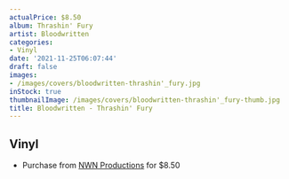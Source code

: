 ```yaml
---
actualPrice: $8.50
album: Thrashin' Fury
artist: Bloodwritten
categories:
- Vinyl
date: '2021-11-25T06:07:44'
draft: false
images:
- /images/covers/bloodwritten-thrashin'_fury.jpg
inStock: true
thumbnailImage: /images/covers/bloodwritten-thrashin'_fury-thumb.jpg
title: Bloodwritten - Thrashin' Fury
---
```


## Vinyl
* Purchase from [NWN Productions](http://shop.nwnprod.com/index.php?route=product/product&path=75&product_id=476&sort=pd.name&order=ASC) for $8.50
